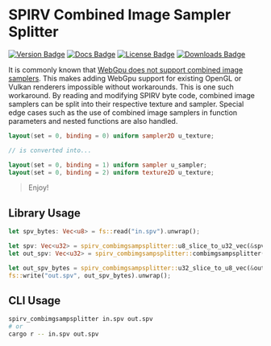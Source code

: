 # SPIRV Combined Image Sampler Splitter

[![Version Badge](https://img.shields.io/crates/v/spirv_combimgsampsplitter)](https://crates.io/crates/spirv_combimgsampsplitter)
[![Docs Badge](https://img.shields.io/docsrs/spirv_combimgsampsplitter/latest)](https://docs.rs/spirv_combimgsampsplitter/latest/spirv_combimgsampsplitter/)
[![License Badge](https://img.shields.io/crates/l/spirv_combimgsampsplitter)](LICENSE)
[![Downloads Badge](https://img.shields.io/crates/d/spirv_combimgsampsplitter)](https://crates.io/crates/spirv_combimgsampsplitter)

It is commonly known that [WebGpu does not support combined image samplers](https://github.com/gpuweb/gpuweb/issues/770).
This makes adding WebGpu support for existing OpenGL or Vulkan renderers impossible without workarounds.
This is one such workaround.
By reading and modifying SPIRV byte code, combined image samplers can be split into their respective texture and sampler.
Special edge cases such as the use of combined image samplers in function parameters and nested functions are also handled.

```glsl
layout(set = 0, binding = 0) uniform sampler2D u_texture;

// is converted into...

layout(set = 0, binding = 1) uniform sampler u_sampler;
layout(set = 0, binding = 2) uniform texture2D u_texture;
```

> Enjoy!

## Library Usage

```rust
let spv_bytes: Vec<u8> = fs::read("in.spv").unwrap();

let spv: Vec<u32> = spirv_combimgsampsplitter::u8_slice_to_u32_vec(&spv_bytes);
let out_spv: Vec<u32> = spirv_combimgsampsplitter::combimgsampsplitter(&spv).unwrap();

let out_spv_bytes = spirv_combimgsampsplitter::u32_slice_to_u8_vec(&out_spv);
fs::write("out.spv", out_spv_bytes).unwrap();
```

## CLI Usage

```bash
spirv_combimgsampsplitter in.spv out.spv
# or
cargo r -- in.spv out.spv
```

